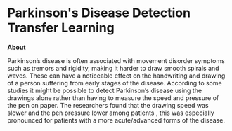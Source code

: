 # Parkinson's Disease Detection Transfer Learning

**About**

Parkinson’s disease is often associated with movement disorder symptoms such as tremors and rigidity, making it harder to draw smooth spirals and waves. These can have a noticeable effect on the handwriting and drawing of a person suffering from early stages of the disease. According to some studies it might be possible to detect Parkinson’s disease using the drawings alone rather than having to measure the speed and pressure of the pen on paper. The researchers found that the drawing speed was slower and the pen pressure lower among patients , this was especially pronounced for patients with a more acute/advanced forms of the disease.
